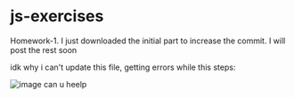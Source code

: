 # js-exercises
Homework-1. I just downloaded the initial part to increase the commit. I will post the rest soon

idk why i can't update this file, getting errors while this steps:

![image](https://github.com/definem/js-exercises/assets/120991965/6c86c35d-a4cb-4169-8036-d60c3769583c)
can u heelp
